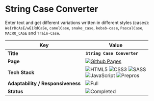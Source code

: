 # String Case Converter

Enter text and get different variations written in different styles (cases): `WeIrDcAsE/wEiRdCaSe`, `camelCase`, `snake_case`, `kebab-case`, `PascalCase`, `MACRO_CASE` and `Train-Case`.

| **Key**                           | **Value**                                                                                                                                                                                                                                                                                                                                                                                                                                                                                                                            |
|-----------------------------------|--------------------------------------------------------------------------------------------------------------------------------------------------------------------------------------------------------------------------------------------------------------------------------------------------------------------------------------------------------------------------------------------------------------------------------------------------------------------------------------------------------------------------------------|
| **Title**                         | **`String Case Converter`**                                                                                                                                                                                                                                                                                                                                                                                                                                                                                                          |
| **Page**                          | [![Github Pages](https://img.shields.io/badge/github%20pages-121013?style=for-the-badge&logo=github&logoColor=white)](https://mikroffarad.github.io/workbench/own/stringCaseConverter/)                                                                                                                                                                                                                                                                                                                                              |
| **Tech Stack**                    | ![HTML5](https://img.shields.io/badge/html5-%23E34F26.svg?style=for-the-badge&logo=html5&logoColor=white)  ![CSS3](https://img.shields.io/badge/css3-%231572B6.svg?style=for-the-badge&logo=css3&logoColor=white)  ![SASS](https://img.shields.io/badge/SASS-hotpink.svg?style=for-the-badge&logo=SASS&logoColor=white)<br> ![JavaScript](https://img.shields.io/badge/javascript-%23323330.svg?style=for-the-badge&logo=javascript&logoColor=%23F7DF1E) ![Prepros](https://img.shields.io/badge/Prepros-17b4d8?style=for-the-badge) |
| **Adaptability / Responsiveness** | ![Full](https://img.shields.io/badge/Full-a155b9?style=for-the-badge)                                                                                                                                                                                                                                                                                                                                                                                                                                                                |
| **Status**                        | ![Completed](https://img.shields.io/badge/Completed-019102?style=for-the-badge)                                                                                                                                                                                                                                                                                                                                                                                                                                                      |
